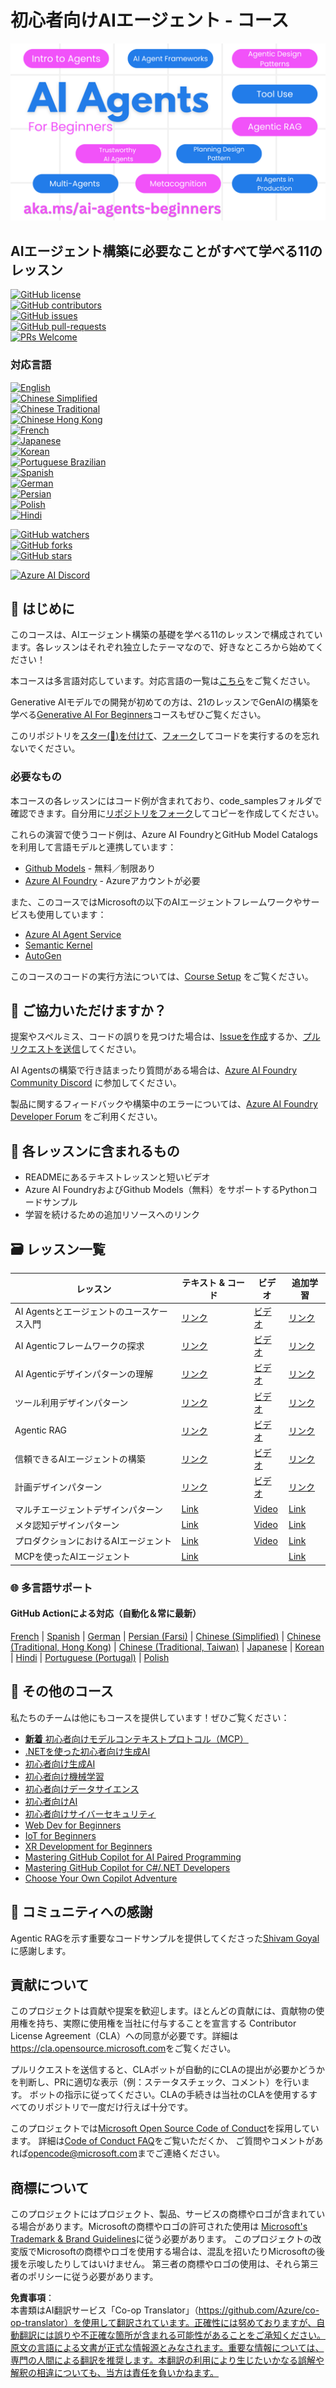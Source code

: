 <!--
CO_OP_TRANSLATOR_METADATA:
{
  "original_hash": "e02a1254e28f559a2d7276b5e53ca504",
  "translation_date": "2025-06-11T04:43:13+00:00",
  "source_file": "README.md",
  "language_code": "ja"
}
-->
# 初心者向けAIエージェント - コース

![Generative AI For Beginners](../../images/repo-thumbnail.png)

## AIエージェント構築に必要なことがすべて学べる11のレッスン

[![GitHub license](https://img.shields.io/github/license/microsoft/ai-agents-for-beginners.svg)](https://github.com/microsoft/ai-agents-for-beginners/blob/master/LICENSE?WT.mc_id=academic-105485-koreyst)  
[![GitHub contributors](https://img.shields.io/github/contributors/microsoft/ai-agents-for-beginners.svg)](https://GitHub.com/microsoft/ai-agents-for-beginners/graphs/contributors/?WT.mc_id=academic-105485-koreyst)  
[![GitHub issues](https://img.shields.io/github/issues/microsoft/ai-agents-for-beginners.svg)](https://GitHub.com/microsoft/ai-agents-for-beginners/issues/?WT.mc_id=academic-105485-koreyst)  
[![GitHub pull-requests](https://img.shields.io/github/issues-pr/microsoft/ai-agents-for-beginners.svg)](https://GitHub.com/microsoft/ai-agents-for-beginners/pulls/?WT.mc_id=academic-105485-koreyst)  
[![PRs Welcome](https://img.shields.io/badge/PRs-welcome-brightgreen.svg?style=flat-square)](http://makeapullrequest.com?WT.mc_id=academic-105485-koreyst)

### 対応言語
[![English](https://img.shields.io/badge/English-brightgreen.svg?style=flat-square)](README.md)  
[![Chinese Simplified](https://img.shields.io/badge/Chinese_Simplified-brightgreen.svg?style=flat-square)](../zh/README.md)  
[![Chinese Traditional](https://img.shields.io/badge/Chinese_Traditional-brightgreen.svg?style=flat-square)](../tw/README.md)     
[![Chinese Hong Kong](https://img.shields.io/badge/Chinese_Hong_Kong-brightgreen.svg?style=flat-square)](../hk/README.md)  
[![French](https://img.shields.io/badge/French-brightgreen.svg?style=flat-square)](../fr/README.md)  
[![Japanese](https://img.shields.io/badge/Japanese-brightgreen.svg?style=flat-square)](./README.md)  
[![Korean](https://img.shields.io/badge/Korean-brightgreen.svg?style=flat-square)](../ko/README.md)  
[![Portuguese Brazilian](https://img.shields.io/badge/Portuguese_Brazilian-brightgreen.svg?style=flat-square)](../pt/README.md)  
[![Spanish](https://img.shields.io/badge/Spanish-brightgreen.svg?style=flat-square)](../es/README.md)  
[![German](https://img.shields.io/badge/German-brightgreen.svg?style=flat-square)](../de/README.md)  
[![Persian](https://img.shields.io/badge/Persian-brightgreen.svg?style=flat-square)](../fa/README.md)  
[![Polish](https://img.shields.io/badge/Polish-brightgreen.svg?style=flat-square)](../pl/README.md)  
[![Hindi](https://img.shields.io/badge/Hindi-brightgreen.svg?style=flat-square)](../hi/README.md)

[![GitHub watchers](https://img.shields.io/github/watchers/microsoft/ai-agents-for-beginners.svg?style=social&label=Watch)](https://GitHub.com/microsoft/ai-agents-for-beginners/watchers/?WT.mc_id=academic-105485-koreyst)  
[![GitHub forks](https://img.shields.io/github/forks/microsoft/ai-agents-for-beginners.svg?style=social&label=Fork)](https://GitHub.com/microsoft/ai-agents-for-beginners/network/?WT.mc_id=academic-105485-koreyst)  
[![GitHub stars](https://img.shields.io/github/stars/microsoft/ai-agents-for-beginners.svg?style=social&label=Star)](https://GitHub.com/microsoft/ai-agents-for-beginners/stargazers/?WT.mc_id=academic-105485-koreyst)

[![Azure AI Discord](https://dcbadge.limes.pink/api/server/kzRShWzttr)](https://discord.gg/kzRShWzttr)

## 🌱 はじめに

このコースは、AIエージェント構築の基礎を学べる11のレッスンで構成されています。各レッスンはそれぞれ独立したテーマなので、好きなところから始めてください！

本コースは多言語対応しています。対応言語の一覧は[こちら](../..)をご覧ください。

Generative AIモデルでの開発が初めての方は、21のレッスンでGenAIの構築を学べる[Generative AI For Beginners](https://aka.ms/genai-beginners)コースもぜひご覧ください。

このリポジトリを[スター(🌟)を付けて](https://docs.github.com/en/get-started/exploring-projects-on-github/saving-repositories-with-stars?WT.mc_id=academic-105485-koreyst)、[フォーク](https://github.com/microsoft/ai-agents-for-beginners/fork)してコードを実行するのを忘れないでください。

### 必要なもの

本コースの各レッスンにはコード例が含まれており、code_samplesフォルダで確認できます。自分用に[リポジトリをフォーク](https://github.com/microsoft/ai-agents-for-beginners/fork)してコピーを作成してください。

これらの演習で使うコード例は、Azure AI FoundryとGitHub Model Catalogsを利用して言語モデルと連携しています：

- [Github Models](https://aka.ms/ai-agents-beginners/github-models) - 無料／制限あり  
- [Azure AI Foundry](https://aka.ms/ai-agents-beginners/ai-foundry) - Azureアカウントが必要

また、このコースではMicrosoftの以下のAIエージェントフレームワークやサービスも使用しています：
- [Azure AI Agent Service](https://aka.ms/ai-agents-beginners/ai-agent-service)
- [Semantic Kernel](https://aka.ms/ai-agents-beginners/semantic-kernel)
- [AutoGen](https://aka.ms/ai-agents/autogen)

このコースのコードの実行方法については、[Course Setup](./00-course-setup/README.md) をご覧ください。

## 🙏 ご協力いただけますか？

提案やスペルミス、コードの誤りを見つけた場合は、[Issueを作成](https://github.com/microsoft/ai-agents-for-beginners/issues?WT.mc_id=academic-105485-koreyst)するか、[プルリクエストを送信](https://github.com/microsoft/ai-agents-for-beginners/pulls?WT.mc_id=academic-105485-koreyst)してください。

AI Agentsの構築で行き詰まったり質問がある場合は、[Azure AI Foundry Community Discord](https://discord.gg/kzRShWzttr) に参加してください。

製品に関するフィードバックや構築中のエラーについては、[Azure AI Foundry Developer Forum](https://aka.ms/azureaifoundry/forum) をご利用ください。

## 📂 各レッスンに含まれるもの

- READMEにあるテキストレッスンと短いビデオ
- Azure AI FoundryおよびGithub Models（無料）をサポートするPythonコードサンプル
- 学習を続けるための追加リソースへのリンク


## 🗃️ レッスン一覧

| **レッスン**                             | **テキスト & コード**                              | **ビデオ**                                                  | **追加学習**                                                                           |
|------------------------------------------|----------------------------------------------------|------------------------------------------------------------|----------------------------------------------------------------------------------------|
| AI Agentsとエージェントのユースケース入門 | [リンク](./01-intro-to-ai-agents/README.md)          | [ビデオ](https://youtu.be/3zgm60bXmQk?si=z8QygFvYQv-9WtO1)  | [リンク](https://aka.ms/ai-agents-beginners/collection?WT.mc_id=academic-105485-koreyst) |
| AI Agenticフレームワークの探求           | [リンク](./02-explore-agentic-frameworks/README.md)  | [ビデオ](https://youtu.be/ODwF-EZo_O8?si=Vawth4hzVaHv-u0H)  | [リンク](https://aka.ms/ai-agents-beginners/collection?WT.mc_id=academic-105485-koreyst) |
| AI Agenticデザインパターンの理解         | [リンク](./03-agentic-design-patterns/README.md)     | [ビデオ](https://youtu.be/m9lM8qqoOEA?si=BIzHwzstTPL8o9GF)  | [リンク](https://aka.ms/ai-agents-beginners/collection?WT.mc_id=academic-105485-koreyst) |
| ツール利用デザインパターン               | [リンク](./04-tool-use/README.md)                    | [ビデオ](https://youtu.be/vieRiPRx-gI?si=2z6O2Xu2cu_Jz46N)  | [リンク](https://aka.ms/ai-agents-beginners/collection?WT.mc_id=academic-105485-koreyst) |
| Agentic RAG                             | [リンク](./05-agentic-rag/README.md)                 | [ビデオ](https://youtu.be/WcjAARvdL7I?si=gKPWsQpKiIlDH9A3)  | [リンク](https://aka.ms/ai-agents-beginners/collection?WT.mc_id=academic-105485-koreyst) |
| 信頼できるAIエージェントの構築           | [リンク](./06-building-trustworthy-agents/README.md) | [ビデオ](https://youtu.be/iZKkMEGBCUQ?si=jZjpiMnGFOE9L8OK ) | [リンク](https://aka.ms/ai-agents-beginners/collection?WT.mc_id=academic-105485-koreyst) |
| 計画デザインパターン                     | [リンク](./07-planning-design/README.md)             | [ビデオ](https://youtu.be/kPfJ2BrBCMY?si=6SC_iv_E5-mzucnC)  | [リンク](https://aka.ms/ai-agents-beginners/collection?WT.mc_id=academic-105485-koreyst) |
| マルチエージェントデザインパターン               | [Link](./08-multi-agent/README.md)                 | [Video](https://youtu.be/V6HpE9hZEx0?si=rMgDhEu7wXo2uo6g)  | [Link](https://aka.ms/ai-agents-beginners/collection?WT.mc_id=academic-105485-koreyst) |
| メタ認知デザインパターン                           | [Link](./09-metacognition/README.md)               | [Video](https://youtu.be/His9R6gw6Ec?si=8gck6vvdSNCt6OcF)  | [Link](https://aka.ms/ai-agents-beginners/collection?WT.mc_id=academic-105485-koreyst) |
| プロダクションにおけるAIエージェント               | [Link](./10-ai-agents-production/README.md)        | [Video](https://youtu.be/l4TP6IyJxmQ?si=31dnhexRo6yLRJDl)  | [Link](https://aka.ms/ai-agents-beginners/collection?WT.mc_id=academic-105485-koreyst) |
| MCPを使ったAIエージェント                           | [Link](./11-mcp/README.md)                         |                                                            | [Link](https://aka.ms/mcp-for-beginners)                                               |

### 🌐 多言語サポート

#### GitHub Actionによる対応（自動化＆常に最新）

[French](../fr/README.md) | [Spanish](../es/README.md) | [German](../de/README.md) | [Persian (Farsi)](../fa/README.md) | [Chinese (Simplified)](../zh/README.md) | [Chinese (Traditional, Hong Kong)](../hk/README.md) | [Chinese (Traditional, Taiwan)](../tw/README.md) | [Japanese](./README.md) | [Korean](../ko/README.md) | [Hindi](../hi/README.md) | [Portuguese (Portugal)](../pt/README.md) | [Polish](../pl/README.md)

## 🎒 その他のコース

私たちのチームは他にもコースを提供しています！ぜひご覧ください：

- [**新着** 初心者向けモデルコンテキストプロトコル（MCP）](https://github.com/microsoft/mcp-for-beginners?WT.mc_id=academic-105485-koreyst)
- [.NETを使った初心者向け生成AI](https://github.com/microsoft/Generative-AI-for-beginners-dotnet?WT.mc_id=academic-105485-koreyst)
- [初心者向け生成AI](https://github.com/microsoft/generative-ai-for-beginners?WT.mc_id=academic-105485-koreyst)
- [初心者向け機械学習](https://aka.ms/ml-beginners?WT.mc_id=academic-105485-koreyst)
- [初心者向けデータサイエンス](https://aka.ms/datascience-beginners?WT.mc_id=academic-105485-koreyst)
- [初心者向けAI](https://aka.ms/ai-beginners?WT.mc_id=academic-105485-koreyst)
- [初心者向けサイバーセキュリティ](https://github.com/microsoft/Security-101??WT.mc_id=academic-96948-sayoung)
- [Web Dev for Beginners](https://aka.ms/webdev-beginners?WT.mc_id=academic-105485-koreyst)
- [IoT for Beginners](https://aka.ms/iot-beginners?WT.mc_id=academic-105485-koreyst)
- [XR Development for Beginners](https://github.com/microsoft/xr-development-for-beginners?WT.mc_id=academic-105485-koreyst)
- [Mastering GitHub Copilot for AI Paired Programming](https://aka.ms/GitHubCopilotAI?WT.mc_id=academic-105485-koreyst)
- [Mastering GitHub Copilot for C#/.NET Developers](https://github.com/microsoft/mastering-github-copilot-for-dotnet-csharp-developers?WT.mc_id=academic-105485-koreyst)
- [Choose Your Own Copilot Adventure](https://github.com/microsoft/CopilotAdventures?WT.mc_id=academic-105485-koreyst)

## 🌟 コミュニティへの感謝

Agentic RAGを示す重要なコードサンプルを提供してくださった[Shivam Goyal](https://www.linkedin.com/in/shivam2003/)に感謝します。

## 貢献について

このプロジェクトは貢献や提案を歓迎します。ほとんどの貢献には、貢献物の使用権を持ち、実際に使用権を当社に付与することを宣言する
Contributor License Agreement（CLA）への同意が必要です。詳細は<https://cla.opensource.microsoft.com>をご覧ください。

プルリクエストを送信すると、CLAボットが自動的にCLAの提出が必要かどうかを判断し、PRに適切な表示（例：ステータスチェック、コメント）を行います。
ボットの指示に従ってください。CLAの手続きは当社のCLAを使用するすべてのリポジトリで一度だけ行えば十分です。

このプロジェクトでは[Microsoft Open Source Code of Conduct](https://opensource.microsoft.com/codeofconduct/)を採用しています。
詳細は[Code of Conduct FAQ](https://opensource.microsoft.com/codeofconduct/faq/)をご覧いただくか、
ご質問やコメントがあれば[opencode@microsoft.com](mailto:opencode@microsoft.com)までご連絡ください。

## 商標について

このプロジェクトにはプロジェクト、製品、サービスの商標やロゴが含まれている場合があります。Microsoftの商標やロゴの許可された使用は
[Microsoft's Trademark & Brand Guidelines](https://www.microsoft.com/legal/intellectualproperty/trademarks/usage/general)に従う必要があります。
このプロジェクトの改変版でMicrosoftの商標やロゴを使用する場合は、混乱を招いたりMicrosoftの後援を示唆したりしてはいけません。
第三者の商標やロゴの使用は、それら第三者のポリシーに従う必要があります。

**免責事項**：  
本書類はAI翻訳サービス「Co-op Translator」（https://github.com/Azure/co-op-translator）を使用して翻訳されています。正確性には努めておりますが、自動翻訳には誤りや不正確な箇所が含まれる可能性があることをご承知ください。原文の言語による文書が正式な情報源とみなされます。重要な情報については、専門の人間による翻訳を推奨します。本翻訳の利用により生じたいかなる誤解や解釈の相違についても、当方は責任を負いかねます。